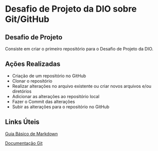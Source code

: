 
# Desafio de Projeto da DIO sobre Git/GitHub

## Desafio de Projeto
Consiste em criar o primeiro repositório para o Desafio de Projeto da DIO.

## Ações Realizadas
* Criação de um repositório no GitHub
* Clonar o repositório
* Realizar alterações no arquivo existente ou criar novos arquivos e/ou diretórios
* Adicionar as alterações ao repositório local
* Fazer o Commit das alterações
* Subir as alterações para o repositório no GitHub

## Links Úteis
[Guia Básico de Markdown](https://www.markdownguide.org/)

[Documentação Git](https://git-scm.com/doc)